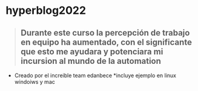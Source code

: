 # hyperblog2022

> ## Durante este curso la percepción de trabajo en equipo ha aumentado, con el significante que esto me ayudara y potenciara mi incursion al mundo de la automation
* Creado por el increible team edanbece
*incluye ejemplo en linux windoiws y mac


